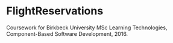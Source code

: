 # FlightReservations

Coursework for Birkbeck University MSc Learning Technologies,
Component-Based Software Development, 2016.

